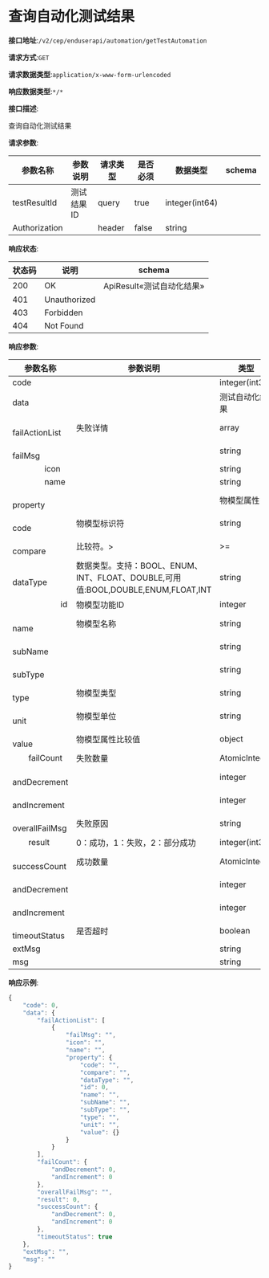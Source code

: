 # 查询自动化测试结果


**接口地址**:`/v2/cep/enduserapi/automation/getTestAutomation`


**请求方式**:`GET`


**请求数据类型**:`application/x-www-form-urlencoded`


**响应数据类型**:`*/*`


**接口描述**:<p>查询自动化测试结果</p>


**请求参数**:


| 参数名称      | 参数说明   | 请求类型 | 是否必须 | 数据类型       | schema |
| ------------- | ---------- | -------- | -------- | -------------- | ------ |
| testResultId  | 测试结果ID | query    | true     | integer(int64) |        |
| Authorization |            | header   | false    | string         |        |


**响应状态**:


| 状态码 | 说明         | schema                    |
| ------ | ------------ | ------------------------- |
| 200    | OK           | ApiResult«测试自动化结果» |
| 401    | Unauthorized |                           |
| 403    | Forbidden    |                           |
| 404    | Not Found    |                           |


**响应参数**:


| 参数名称                                     | 参数说明                                                     | 类型           | schema         |
| -------------------------------------------- | ------------------------------------------------------------ | -------------- | -------------- |
| code                                         |                                                              | integer(int32) | integer(int32) |
| data                                         |                                                              | 测试自动化结果 | 测试自动化结果 |
| &emsp;&emsp;failActionList                   | 失败详情                                                     | array          | FailDetail     |
| &emsp;&emsp;&emsp;&emsp;failMsg              |                                                              | string         |                |
| &emsp;&emsp;&emsp;&emsp;icon                 |                                                              | string         |                |
| &emsp;&emsp;&emsp;&emsp;name                 |                                                              | string         |                |
| &emsp;&emsp;&emsp;&emsp;property             |                                                              | 物模型属性     | 物模型属性     |
| &emsp;&emsp;&emsp;&emsp;&emsp;&emsp;code     | 物模型标识符                                                 | string         |                |
| &emsp;&emsp;&emsp;&emsp;&emsp;&emsp;compare  | 比较符。>                                                    | >=             | <              |
| &emsp;&emsp;&emsp;&emsp;&emsp;&emsp;dataType | 数据类型。支持：BOOL、ENUM、INT、FLOAT、DOUBLE,可用值:BOOL,DOUBLE,ENUM,FLOAT,INT | string         |                |
| &emsp;&emsp;&emsp;&emsp;&emsp;&emsp;id       | 物模型功能ID                                                 | integer        |                |
| &emsp;&emsp;&emsp;&emsp;&emsp;&emsp;name     | 物模型名称                                                   | string         |                |
| &emsp;&emsp;&emsp;&emsp;&emsp;&emsp;subName  |                                                              | string         |                |
| &emsp;&emsp;&emsp;&emsp;&emsp;&emsp;subType  |                                                              | string         |                |
| &emsp;&emsp;&emsp;&emsp;&emsp;&emsp;type     | 物模型类型                                                   | string         |                |
| &emsp;&emsp;&emsp;&emsp;&emsp;&emsp;unit     | 物模型单位                                                   | string         |                |
| &emsp;&emsp;&emsp;&emsp;&emsp;&emsp;value    | 物模型属性比较值                                             | object         |                |
| &emsp;&emsp;failCount                        | 失败数量                                                     | AtomicInteger  | AtomicInteger  |
| &emsp;&emsp;&emsp;&emsp;andDecrement         |                                                              | integer        |                |
| &emsp;&emsp;&emsp;&emsp;andIncrement         |                                                              | integer        |                |
| &emsp;&emsp;overallFailMsg                   | 失败原因                                                     | string         |                |
| &emsp;&emsp;result                           | 0：成功，1：失败，2：部分成功                                | integer(int32) |                |
| &emsp;&emsp;successCount                     | 成功数量                                                     | AtomicInteger  | AtomicInteger  |
| &emsp;&emsp;&emsp;&emsp;andDecrement         |                                                              | integer        |                |
| &emsp;&emsp;&emsp;&emsp;andIncrement         |                                                              | integer        |                |
| &emsp;&emsp;timeoutStatus                    | 是否超时                                                     | boolean        |                |
| extMsg                                       |                                                              | string         |                |
| msg                                          |                                                              | string         |                |


**响应示例**:
```javascript
{
	"code": 0,
	"data": {
		"failActionList": [
			{
				"failMsg": "",
				"icon": "",
				"name": "",
				"property": {
					"code": "",
					"compare": "",
					"dataType": "",
					"id": 0,
					"name": "",
					"subName": "",
					"subType": "",
					"type": "",
					"unit": "",
					"value": {}
				}
			}
		],
		"failCount": {
			"andDecrement": 0,
			"andIncrement": 0
		},
		"overallFailMsg": "",
		"result": 0,
		"successCount": {
			"andDecrement": 0,
			"andIncrement": 0
		},
		"timeoutStatus": true
	},
	"extMsg": "",
	"msg": ""
}
```

